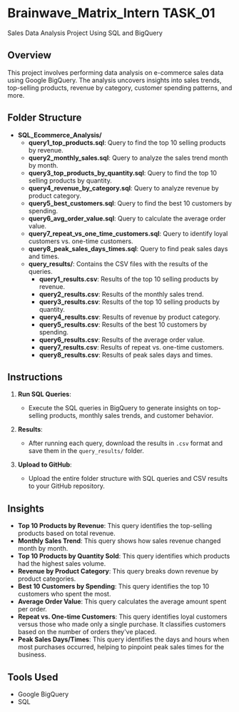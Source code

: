 # Brainwave_Matrix_Intern TASK_01
Sales Data Analysis Project Using SQL and BigQuery

## Overview
This project involves performing data analysis on e-commerce sales data using Google BigQuery. The analysis uncovers insights into sales trends, top-selling products, revenue by category, customer spending patterns, and more.

## Folder Structure
- **SQL_Ecommerce_Analysis/**
  - **query1_top_products.sql**: Query to find the top 10 selling products by revenue.
  - **query2_monthly_sales.sql**: Query to analyze the sales trend month by month.
  - **query3_top_products_by_quantity.sql**: Query to find the top 10 selling products by quantity.
  - **query4_revenue_by_category.sql**: Query to analyze revenue by product category.
  - **query5_best_customers.sql**: Query to find the best 10 customers by spending.
  - **query6_avg_order_value.sql**: Query to calculate the average order value.
  - **query7_repeat_vs_one_time_customers.sql**: Query to identify loyal customers vs. one-time customers.
  - **query8_peak_sales_days_times.sql**: Query to find peak sales days and times.
  - **query_results/**: Contains the CSV files with the results of the queries.
    - **query1_results.csv**: Results of the top 10 selling products by revenue.
    - **query2_results.csv**: Results of the monthly sales trend.
    - **query3_results.csv**: Results of the top 10 selling products by quantity.
    - **query4_results.csv**: Results of revenue by product category.
    - **query5_results.csv**: Results of the best 10 customers by spending.
    - **query6_results.csv**: Results of the average order value.
    - **query7_results.csv**: Results of repeat vs. one-time customers.
    - **query8_results.csv**: Results of peak sales days and times.

## Instructions
1. **Run SQL Queries**: 
   - Execute the SQL queries in BigQuery to generate insights on top-selling products, monthly sales trends, and customer behavior.
   
2. **Results**: 
   - After running each query, download the results in `.csv` format and save them in the `query_results/` folder.
   
3. **Upload to GitHub**: 
   - Upload the entire folder structure with SQL queries and CSV results to your GitHub repository.

## Insights
- **Top 10 Products by Revenue**: This query identifies the top-selling products based on total revenue.
- **Monthly Sales Trend**: This query shows how sales revenue changed month by month.
- **Top 10 Products by Quantity Sold**: This query identifies which products had the highest sales volume.
- **Revenue by Product Category**: This query breaks down revenue by product categories.
- **Best 10 Customers by Spending**: This query identifies the top 10 customers who spent the most.
- **Average Order Value**: This query calculates the average amount spent per order.
- **Repeat vs. One-time Customers**: This query identifies loyal customers versus those who made only a single purchase. It classifies customers based on the number of orders they've placed.
- **Peak Sales Days/Times**: This query identifies the days and hours when most purchases occurred, helping to pinpoint peak sales times for the business.

## Tools Used
- Google BigQuery
- SQL
